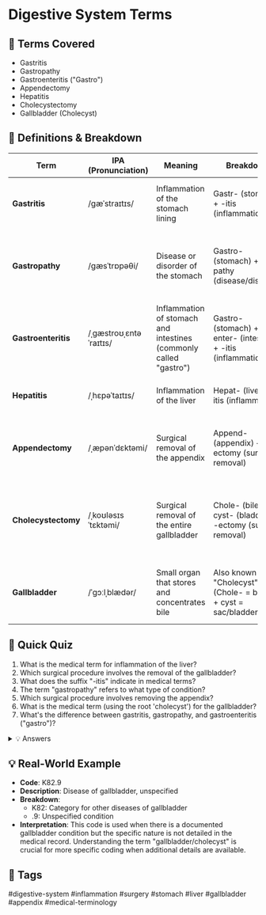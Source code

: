 # Digestive System Terms

## 📘 Terms Covered
- Gastritis
- Gastropathy
- Gastroenteritis ("Gastro")
- Appendectomy
- Hepatitis
- Cholecystectomy
- Gallbladder (Cholecyst)

## 🧾 Definitions & Breakdown
| Term | IPA (Pronunciation) | Meaning | Breakdown | Example in Context |
|------|-------------------|---------|-----------|-------------------|
| **Gastritis** | /ɡæˈstraɪtɪs/ | Inflammation of the stomach lining | Gastr- (stomach) + -itis (inflammation) | "The patient was diagnosed with acute gastritis due to H. pylori infection" |
| **Gastropathy** | /ɡæsˈtrɒpəθi/ | Disease or disorder of the stomach | Gastro- (stomach) + -pathy (disease/disorder) | "The patient developed diabetic gastropathy as a complication of long-term diabetes" |
| **Gastroenteritis** | /ˌɡæstroʊˌɛntəˈraɪtɪs/ | Inflammation of stomach and intestines (commonly called "gastro") | Gastro- (stomach) + enter- (intestine) + -itis (inflammation) | "The patient has viral gastroenteritis, commonly known as stomach flu or 'gastro'" |
| **Hepatitis** | /ˌhɛpəˈtaɪtɪs/ | Inflammation of the liver | Hepat- (liver) + -itis (inflammation) | "The patient tested positive for hepatitis B virus" |
| **Appendectomy** | /ˌæpənˈdɛktəmi/ | Surgical removal of the appendix | Append- (appendix) + -ectomy (surgical removal) | "The patient underwent an emergency appendectomy due to acute appendicitis" |
| **Cholecystectomy** | /ˌkoʊləsɪsˈtɛktəmi/ | Surgical removal of the entire gallbladder | Chole- (bile) + cyst- (bladder) + -ectomy (surgical removal) | "The patient had a laparoscopic cholecystectomy - complete removal of the gallbladder - due to recurrent gallstones" |
| **Gallbladder** | /ˈɡɔːlˌblædər/ | Small organ that stores and concentrates bile | Also known as "Cholecyst" (Chole- = bile/gall + cyst = sac/bladder) | "The gallbladder stores bile produced by the liver and releases it to help digest fats" |

## 📝 Quick Quiz
1. What is the medical term for inflammation of the liver?
2. Which surgical procedure involves the removal of the gallbladder?
3. What does the suffix "-itis" indicate in medical terms?
4. The term "gastropathy" refers to what type of condition?
5. Which surgical procedure involves removing the appendix?
6. What is the medical term (using the root 'cholecyst') for the gallbladder?
7. What's the difference between gastritis, gastropathy, and gastroenteritis ("gastro")?

<details>
<summary>💡 Answers</summary>

1. Hepatitis
2. Cholecystectomy
3. Inflammation
4. A disease or disorder of the stomach
5. Appendectomy
6. Cholecyst (chole = bile/gall, cyst = sac/bladder)
7. Gastritis = inflammation of stomach only; Gastropathy = any disease/disorder of stomach; Gastroenteritis ("gastro") = inflammation of both stomach AND intestines
</details>

## 💡 Real-World Example
- **Code**: K82.9
- **Description**: Disease of gallbladder, unspecified
- **Breakdown**: 
  - K82: Category for other diseases of gallbladder
  - .9: Unspecified condition
- **Interpretation**: This code is used when there is a documented gallbladder condition but the specific nature is not detailed in the medical record. Understanding the term "gallbladder/cholecyst" is crucial for more specific coding when additional details are available.

## 🔖 Tags
#digestive-system #inflammation #surgery #stomach #liver #gallbladder #appendix #medical-terminology
